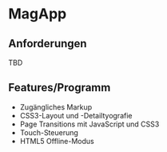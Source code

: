 MagApp
======

Anforderungen
-------------

TBD

Features/Programm
-----------------

* Zugängliches Markup
* CSS3-Layout und -Detailtyografie
* Page Transitions mit JavaScript und CSS3
* Touch-Steuerung
* HTML5 Offline-Modus